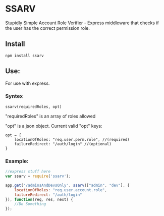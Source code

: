 # SSARV
Stupidly Simple Account Role Verifier - Express middleware that checks if the user has the correct permission role.  

## Install
`npm install ssarv`

## Use: 

For use with express.

### Syntex 

`ssarv(requiredRoles, opt)`

"requiredRoles" is an array of roles allowed

"opt" is a json object.
Current valid "opt" keys: 
```
opt = {
	locationOfRoles: "req.user.perm.role", //(required)
	failureRedirect: "/auth/login" //(optional)
}
```

### Example: 
```javascript
//express stuff here 
var ssarv = require('ssarv');

app.get('/adminsAndDevsOnly', ssarv(["admin", "dev"], {
	locationOfRoles: "req.user.account.role",
	failureRedirect: "/auth/login"
}), function(req, res, next) {
	//Do Something 
});

```
